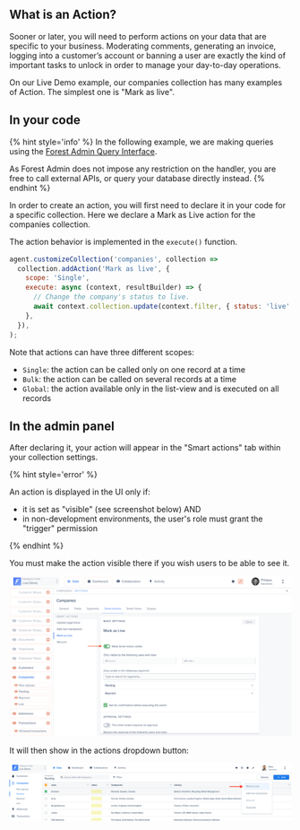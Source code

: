 ## What is an Action?

Sooner or later, you will need to perform actions on your data that are specific to your business. Moderating comments, generating an invoice, logging into a customer’s account or banning a user are exactly the kind of important tasks to unlock in order to manage your day-to-day operations.

On our Live Demo example, our companies collection has many examples of Action. The simplest one is "Mark as live".

## In your code

{% hint style='info' %}
In the following example, we are making queries using the [Forest Admin Query Interface](../under-the-hood/queries/README.md).

As Forest Admin does not impose any restriction on the handler, you are free to call external APIs, or query your database directly instead.
{% endhint %}

In order to create an action, you will first need to declare it in your code for a specific collection. Here we declare a Mark as Live action for the companies collection.

The action behavior is implemented in the `execute()` function.

```javascript
agent.customizeCollection('companies', collection =>
  collection.addAction('Mark as live', {
    scope: 'Single',
    execute: async (context, resultBuilder) => {
      // Change the company's status to live.
      await context.collection.update(context.filter, { status: 'live' });
    },
  }),
);
```

Note that actions can have three different scopes:

- `Single`: the action can be called only on one record at a time
- `Bulk`: the action can be called on several records at a time
- `Global`: the action available only in the list-view and is executed on all records

## In the admin panel

After declaring it, your action will appear in the "Smart actions" tab within your collection settings.

{% hint style='error' %}

An action is displayed in the UI only if:

- it is set as "visible" (see screenshot below)
  AND
- in non-development environments, the user's role must grant the "trigger" permission

{% endhint %}

You must make the action visible there if you wish users to be able to see it.

![](../../assets/actions-visibility.png)

It will then show in the actions dropdown button:

![](../../assets/actions-dropdown.png)
